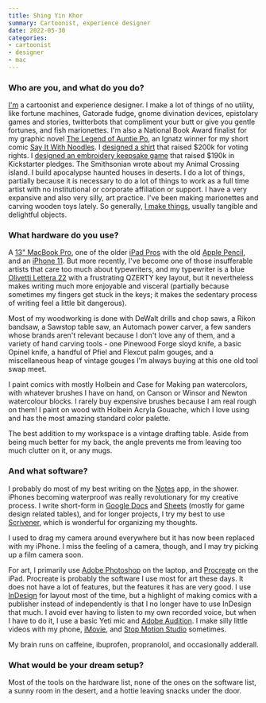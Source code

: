 ```yaml
---
title: Shing Yin Khor
summary: Cartoonist, experience designer
date: 2022-05-30
categories:
- cartoonist
- designer
- mac
---
```


### Who are you, and what do you do?

[I'm](https://shingkhor.com/ "Shing's website.") a cartoonist and experience designer. I make a lot of things of no utility, like fortune machines, Gatorade fudge, gnome divination devices, epistolary games and stories, twitterbots that compliment your butt or give you gentle fortunes, and fish marionettes. I'm also a National Book Award finalist for my graphic novel [The Legend of Auntie Po](https://bookshop.org/books/the-legend-of-auntie-po-9780525554899/9780525554899 "Shing's graphic novel."), an Ignatz winner for my short comic [Say It With Noodles](https://catapult.co/stories/say-it-with-noodles-a-comic-about-food-and-language "Shing's comic about her grandmother."). I [designed a shirt](https://blog.threadless.com/four-seasons-total-landscaping-tee-by-shing-yin-khor/ "A Threadless post about Shing's Four Seasons Total Landscaping shirt.") that raised $200k for voting rights. I [designed an embroidery keepsake game](https://www.kickstarter.com/projects/shing/a-mending "Shing's embroidery game on Kickstarter.") that raised $190k in Kickstarter pledges. The Smithsonian wrote about my Animal Crossing island. I build apocalypse haunted houses in deserts. I do a lot of things, partially because it is necessary to do a lot of things to work as a full time artist with no institutional or corporate affiliation or support. I have a very expansive and also very silly, art practice. I've been making marionettes and carving wooden toys lately. So generally, [I make things](https://www.threeeyedrat.com/ "Shing's art website."), usually tangible and delightful objects.

### What hardware do you use?

A [13" MacBook Pro][macbook-pro], one of the older [iPad Pros][ipad-pro] with the old [Apple Pencil][pencil], and an [iPhone 11][iphone-11]. But more recently, I've become one of those insufferable artists that care too much about typewriters, and my typewriter is a blue [Olivetti Lettera 22][lettera-22] with a frustrating QZERTY key layout, but it nevertheless makes writing much more enjoyable and visceral (partially because sometimes my fingers get stuck in the keys; it makes the sedentary process of writing feel a little bit dangerous). 

Most of my woodworking is done with DeWalt drills and chop saws, a Rikon bandsaw, a Sawstop table saw, an Automach power carver, a few sanders whose brands aren't relevant because I don't love any of them, and a variety of hand carving tools - one Pinewood Forge sloyd knife, a basic Opinel knife, a handful of Pfiel and Flexcut palm gouges, and a miscellaneous heap of vintage gouges I'm always buying at this one old tool swap meet. 

I paint comics with mostly Holbein and Case for Making pan watercolors, with whatever brushes I have on hand, on Canson or Winsor and Newton watercolour blocks. I rarely buy expensive brushes because I am real rough on them! I paint on wood with Holbein Acryla Gouache, which I love using and has the most amazing standard color palette.

The best addition to my workspace is a vintage drafting table. Aside from being much better for my back, the angle prevents me from leaving too much clutter on it, or any mugs.

### And what software?

I probably do most of my best writing on the [Notes][notes-ios] app, in the shower. iPhones becoming waterproof was really revolutionary for my creative process. I write short-form in [Google Docs][google-docs] and [Sheets][google-sheets] (mostly for game design related tables), and for longer projects, I try my best to use [Scrivener][], which is wonderful for organizing my thoughts.

I used to drag my camera around everywhere but it has now been replaced with my iPhone. I miss the feeling of a camera, though, and I may try picking up a film camera soon.

For art, I primarily use [Adobe Photoshop][photoshop] on the laptop, and [Procreate][procreate-ios] on the iPad. Procreate is probably the software I use most for art these days. It does not have a lot of features, but the features it has are very good. I use [InDesign][] for layout most of the time, but a highlight of making comics with a publisher instead of independently is that I no longer have to use InDesign that much. I avoid ever having to listen to my own recorded voice, but when I have to do it, I use a basic Yeti mic and [Adobe Audition][audition]. I make silly little videos with my phone, [iMovie][imovie-ios], and [Stop Motion Studio][stop-motion-studio-ios] sometimes. 

My brain runs on caffeine, ibuprofen, propranolol, and occasionally adderall.

### What would be your dream setup?

Most of the tools on the hardware list, none of the ones on the software list, a sunny room in the desert, and a hottie leaving snacks under the door.

[audition]: https://creative.adobe.com/products/audition "An audio editing software suite."
[google-docs]: https://en.wikipedia.org/wiki/Google_Docs "A web-based office suite."
[google-sheets]: https://www.google.com/sheets/about/ "Online spreadsheet software."
[imovie-ios]: https://apps.apple.com/us/app/imovie/id377298193 "A movie making app."
[indesign]: https://www.adobe.com/products/indesign.html "A desktop/web publishing application."
[ipad-pro]: https://en.wikipedia.org/wiki/IPad_Pro "An iOS tablet."
[iphone-11]: https://en.wikipedia.org/wiki/IPhone_11 "A 6.06 inch iOS smartphone."
[lettera-22]: https://en.wikipedia.org/wiki/Olivetti_Lettera_22 "A portable typewriter."
[macbook-pro]: https://www.apple.com/macbook-pro/ "A laptop."
[notes-ios]: https://en.wikipedia.org/wiki/Notes_(application) "A built-in note-taking app."
[pencil]: https://www.fiftythree.com/pencil "An iPad stylus."
[photoshop]: https://www.adobe.com/products/photoshop.html "A bitmap image editor."
[procreate-ios]: https://itunes.apple.com/us/app/procreate/id425073498 "A powerful illustration app."
[scrivener]: http://literatureandlatte.com/scrivener.php "A Mac text editor aimed at writers."
[stop-motion-studio-ios]: https://apps.apple.com/us/app/stop-motion-studio/id441651297 "A stop motion movie making app."
